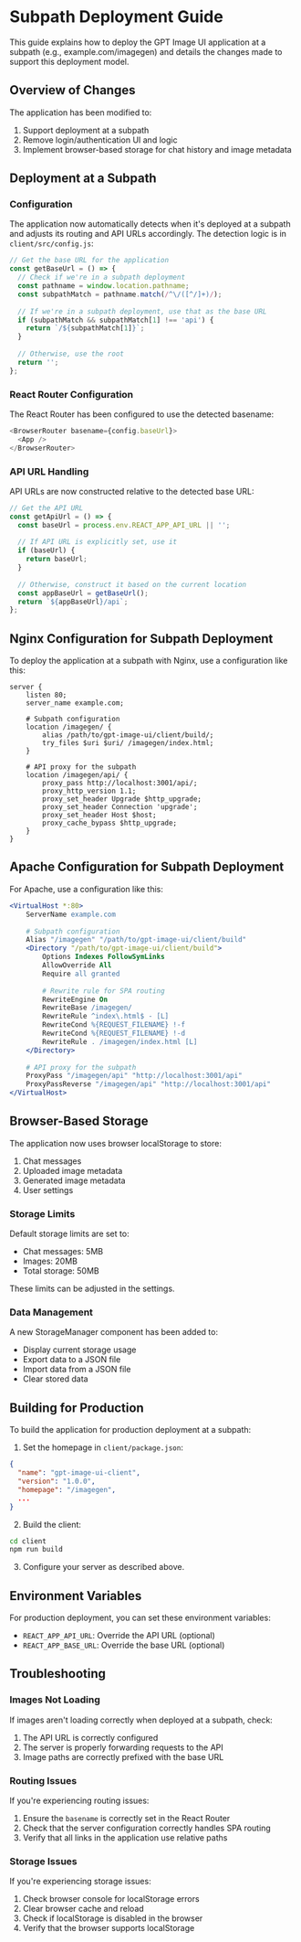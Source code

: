 # Subpath Deployment Guide

This guide explains how to deploy the GPT Image UI application at a subpath (e.g., example.com/imagegen) and details the changes made to support this deployment model.

## Overview of Changes

The application has been modified to:

1. Support deployment at a subpath
2. Remove login/authentication UI and logic
3. Implement browser-based storage for chat history and image metadata

## Deployment at a Subpath

### Configuration

The application now automatically detects when it's deployed at a subpath and adjusts its routing and API URLs accordingly. The detection logic is in `client/src/config.js`:

```javascript
// Get the base URL for the application
const getBaseUrl = () => {
  // Check if we're in a subpath deployment
  const pathname = window.location.pathname;
  const subpathMatch = pathname.match(/^\/([^/]+)/);
  
  // If we're in a subpath deployment, use that as the base URL
  if (subpathMatch && subpathMatch[1] !== 'api') {
    return `/${subpathMatch[1]}`;
  }
  
  // Otherwise, use the root
  return '';
};
```

### React Router Configuration

The React Router has been configured to use the detected basename:

```javascript
<BrowserRouter basename={config.baseUrl}>
  <App />
</BrowserRouter>
```

### API URL Handling

API URLs are now constructed relative to the detected base URL:

```javascript
// Get the API URL
const getApiUrl = () => {
  const baseUrl = process.env.REACT_APP_API_URL || '';
  
  // If API URL is explicitly set, use it
  if (baseUrl) {
    return baseUrl;
  }
  
  // Otherwise, construct it based on the current location
  const appBaseUrl = getBaseUrl();
  return `${appBaseUrl}/api`;
};
```

## Nginx Configuration for Subpath Deployment

To deploy the application at a subpath with Nginx, use a configuration like this:

```nginx
server {
    listen 80;
    server_name example.com;

    # Subpath configuration
    location /imagegen/ {
        alias /path/to/gpt-image-ui/client/build/;
        try_files $uri $uri/ /imagegen/index.html;
    }

    # API proxy for the subpath
    location /imagegen/api/ {
        proxy_pass http://localhost:3001/api/;
        proxy_http_version 1.1;
        proxy_set_header Upgrade $http_upgrade;
        proxy_set_header Connection 'upgrade';
        proxy_set_header Host $host;
        proxy_cache_bypass $http_upgrade;
    }
}
```

## Apache Configuration for Subpath Deployment

For Apache, use a configuration like this:

```apache
<VirtualHost *:80>
    ServerName example.com
    
    # Subpath configuration
    Alias "/imagegen" "/path/to/gpt-image-ui/client/build"
    <Directory "/path/to/gpt-image-ui/client/build">
        Options Indexes FollowSymLinks
        AllowOverride All
        Require all granted
        
        # Rewrite rule for SPA routing
        RewriteEngine On
        RewriteBase /imagegen/
        RewriteRule ^index\.html$ - [L]
        RewriteCond %{REQUEST_FILENAME} !-f
        RewriteCond %{REQUEST_FILENAME} !-d
        RewriteRule . /imagegen/index.html [L]
    </Directory>
    
    # API proxy for the subpath
    ProxyPass "/imagegen/api" "http://localhost:3001/api"
    ProxyPassReverse "/imagegen/api" "http://localhost:3001/api"
</VirtualHost>
```

## Browser-Based Storage

The application now uses browser localStorage to store:

1. Chat messages
2. Uploaded image metadata
3. Generated image metadata
4. User settings

### Storage Limits

Default storage limits are set to:
- Chat messages: 5MB
- Images: 20MB
- Total storage: 50MB

These limits can be adjusted in the settings.

### Data Management

A new StorageManager component has been added to:
- Display current storage usage
- Export data to a JSON file
- Import data from a JSON file
- Clear stored data

## Building for Production

To build the application for production deployment at a subpath:

1. Set the homepage in `client/package.json`:

```json
{
  "name": "gpt-image-ui-client",
  "version": "1.0.0",
  "homepage": "/imagegen",
  ...
}
```

2. Build the client:

```bash
cd client
npm run build
```

3. Configure your server as described above.

## Environment Variables

For production deployment, you can set these environment variables:

- `REACT_APP_API_URL`: Override the API URL (optional)
- `REACT_APP_BASE_URL`: Override the base URL (optional)

## Troubleshooting

### Images Not Loading

If images aren't loading correctly when deployed at a subpath, check:

1. The API URL is correctly configured
2. The server is properly forwarding requests to the API
3. Image paths are correctly prefixed with the base URL

### Routing Issues

If you're experiencing routing issues:

1. Ensure the `basename` is correctly set in the React Router
2. Check that the server configuration correctly handles SPA routing
3. Verify that all links in the application use relative paths

### Storage Issues

If you're experiencing storage issues:

1. Check browser console for localStorage errors
2. Clear browser cache and reload
3. Check if localStorage is disabled in the browser
4. Verify that the browser supports localStorage